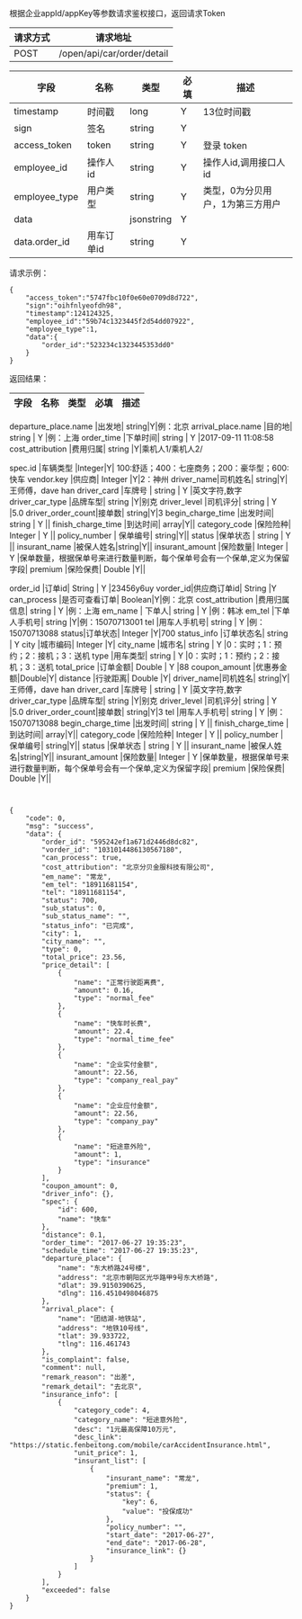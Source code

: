 根据企业appId/appKey等参数请求鉴权接口，返回请求Token

请求方式|请求地址
----|---
POST|/open/api/car/order/detail


字段|名称|类型|必填|描述
-----|-----|----|----|----
timestamp|时间戳 |long |Y|13位时间戳
sign|签名 |string |Y|
access_token|token | string |Y|登录 token
employee_id| 操作人id|string |Y|操作人id,调用接口人 id
employee_type| 用户类型|string|Y|类型，0为分贝用户，1为第三方用户
data || jsonstring |Y|
data.order_id| 用车订单id|string|Y|

请求示例：

```
{
	"access_token":"5747fbc10f0e60e0709d8d722",
	"sign":"oihfnlyeofdh98",
	"timestamp":124124325,
	"employee_id":"59b74c1323445f2d54dd07922",
	"employee_type":1,
	"data":{
		"order_id":"523234c1323445353dd0"
	}
}
```
返回结果：


字段|名称|类型|必填|描述
----|---|---|---|---


departure_place.name |出发地| string|Y|例：北京
arrival_place.name |目的地| string | Y |例：上海
order_time |下单时间| string | Y |2017-09-11 11:08:58
cost_attribution |费用归属| string |Y|乘机人1/乘机人2/

spec.id |车辆类型	|Integer|Y| 100:舒适；400：七座商务；200：豪华型；600:快车
vendor.key |供应商| Integer |Y|2：神州
driver_name|司机姓名| string|Y|王师傅，dave han
driver_card |车牌号	| string | Y |英文字符,数字
driver\_car_type |品牌车型| string |Y|别克
driver_level |司机评分| string | Y |5.0
driver\_order_count|接单数| string|Y|3
begin\_charge_time |出发时间| string | Y ||
finish\_charge_time |到达时间| array|Y||
category_code |保险险种| Integer | Y ||
policy_number | 保单编号| string|Y||
status |保单状态	| string | Y ||
insurant_name |被保人姓名|string|Y||
insurant_amount |保险数量| Integer | Y |保单数量，根据保单号来进行数量判断，每个保单号会有一个保单,定义为保留字段|
premium |保险保费| Double |Y||

order_id |订单id| String | Y |23456y6uy
vorder_id|供应商订单id| String |Y
can_process |是否可查看订单| Boolean|Y|例：北京
cost_attribution |费用归属信息| string | Y |例：上海
em_name | 下单人| string | Y |例：韩冰
em_tel |下单人手机号| string |Y|例：15070713001
tel |用车人手机号| string | Y |例：15070713088
status|订单状态| Integer |Y|700
status_info |订单状态名| string | Y 
city |城市编码| Integer |Y| 
city_name |城市名| string | Y |0：实时；1：预约；2：接机；3：送机
type |用车类型| string | Y |0：实时；1：预约；2：接机；3：送机
total_price |订单金额| Double | Y |88
coupon_amount |优惠券金额|Double|Y| 
distance |行驶距离| Double |Y|
driver_name|司机姓名| string|Y|王师傅，dave han
driver_card |车牌号	| string | Y |英文字符,数字
driver\_car_type |品牌车型| string |Y|别克
driver_level |司机评分| string | Y |5.0
driver\_order_count|接单数| string|Y|3
tel |用车人手机号| string | Y |例：15070713088
begin\_charge_time |出发时间| string | Y ||
finish\_charge_time |到达时间| array|Y||
category_code |保险险种| Integer | Y ||
policy_number | 保单编号| string|Y||
status |保单状态	| string | Y ||
insurant_name |被保人姓名|string|Y||
insurant_amount |保险数量| Integer | Y |保单数量，根据保单号来进行数量判断，每个保单号会有一个保单,定义为保留字段|
premium |保险保费| Double |Y||







```


{
    "code": 0,
    "msg": "success",
    "data": {
        "order_id": "595242ef1a671d2446d8dc82",
        "vorder_id": "1031014486130567180",
        "can_process": true,
        "cost_attribution": "北京分贝金服科技有限公司",
        "em_name": "常龙",
        "em_tel": "18911681154",
        "tel": "18911681154",
        "status": 700,
        "sub_status": 0,
        "sub_status_name": "",
        "status_info": "已完成",
        "city": 1,
        "city_name": "",
        "type": 0,
        "total_price": 23.56,
        "price_detail": [
            {
                "name": "正常行驶距离费",
                "amount": 0.16,
                "type": "normal_fee"
            },
            {
                "name": "快车时长费",
                "amount": 22.4,
                "type": "normal_time_fee"
            },
            {
                "name": "企业实付金额",
                "amount": 22.56,
                "type": "company_real_pay"
            },
            {
                "name": "企业应付金额",
                "amount": 22.56,
                "type": "company_pay"
            },
            {
                "name": "短途意外险",
                "amount": 1,
                "type": "insurance"
            }
        ],
        "coupon_amount": 0,
        "driver_info": {},
        "spec": {
            "id": 600,
            "name": "快车"
        },
        "distance": 0.1,
        "order_time": "2017-06-27 19:35:23",
        "schedule_time": "2017-06-27 19:35:23",
        "departure_place": {
            "name": "东大桥路24号楼",
            "address": "北京市朝阳区光华路甲9号东大桥路",
            "dlat": 39.9150390625,
            "dlng": 116.4510498046875
        },
        "arrival_place": {
            "name": "团结湖-地铁站",
            "address": "地铁10号线",
            "tlat": 39.933722,
            "tlng": 116.461743
        },
        "is_complaint": false,
        "comment": null,
        "remark_reason": "出差",
        "remark_detail": "去北京",
        "insurance_info": [
            {
                "category_code": 4,
                "category_name": "短途意外险",
                "desc": "1元最高保障10万元",
                "desc_link": "https://static.fenbeitong.com/mobile/carAccidentInsurance.html",
                "unit_price": 1,
                "insurant_list": [
                    {
                        "insurant_name": "常龙",
                        "premium": 1,
                        "status": {
                            "key": 6,
                            "value": "投保成功"
                        },
                        "policy_number": "",
                        "start_date": "2017-06-27",
                        "end_date": "2017-06-28",
                        "insurance_link": {}
                    }
                ]
            }
        ],
        "exceeded": false
    }
}



```

